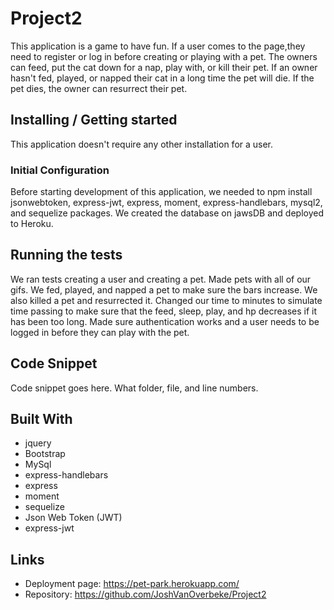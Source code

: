 # Project2
This application is a game to have fun.  If a user comes to the page,they need to register or log in before creating or playing with a pet.  The owners can feed, put the cat down for a nap, play with, or kill their pet. If an owner hasn't fed, played, or napped their cat in a long time the pet will die.  If the pet dies, the owner can resurrect their pet.

## Installing / Getting started

This application doesn't require any other installation for a user.

### Initial Configuration

Before starting development of this application, we needed to npm install jsonwebtoken, express-jwt, express, moment, express-handlebars, mysql2, and sequelize packages. We created the database on jawsDB and deployed to Heroku.


## Running the tests

We ran tests creating a user and creating a pet.  Made pets with all of our gifs. We fed, played, and napped a pet to make sure the bars increase.  We also killed a pet and resurrected it.  Changed our time to minutes to simulate time passing to make sure that the feed, sleep, play, and hp decreases if it has been too long.  Made sure authentication works and a user needs to be logged in before they can play with the pet.

## Code Snippet

Code snippet goes here.  What folder, file, and line numbers.

## Built With
* jquery
* Bootstrap
* MySql
* express-handlebars
* express
* moment
* sequelize
* Json Web Token (JWT)
* express-jwt

## Links

- Deployment page: https://pet-park.herokuapp.com/
- Repository: https://github.com/JoshVanOverbeke/Project2